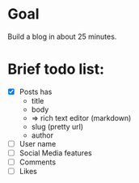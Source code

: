 # Goal

Build a blog in about 25 minutes.

# Brief todo list:

- [x] Posts has
  - title
  - body
  -  => rich text editor (markdown)
  - slug (pretty url)
  - author
- [ ] User
  name
- [ ] Social Media features
- [ ] Comments
- [ ] Likes
